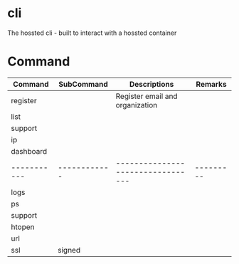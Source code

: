 # cli
The hossted cli - built to interact with a hossted container

#  Command
| Command   | SubCommand | Descriptions                    | Remarks |
|-----------|------------|---------------------------------|---------|
| register  |            | Register email and organization |         |
| list      |            |                                 |         |
| support   |            |                                 |         |
| ip        |            |                                 |         |
| dashboard |            |                                 |         |
|-----------|------------|---------------------------------|---------|
| logs      |            |                                 |         |
| ps        |            |                                 |         |
| support   |            |                                 |         |
| htopen    |            |                                 |         |
| url       |            |                                 |         |
| ssl       | signed     |                                 |         |
